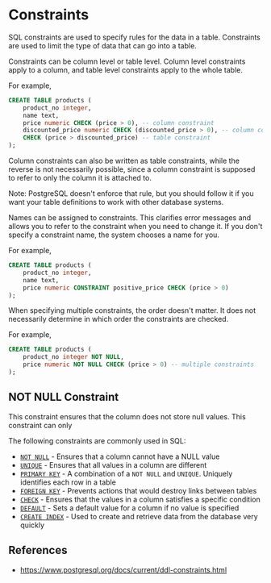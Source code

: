 # Constraints

SQL constraints are used to specify rules for the data in a table.
Constraints are used to limit the type of data that can go into a table.

Constraints can be column level or table level. Column level constraints apply to a column, and table level constraints apply to the whole table.

For example,

```sql
CREATE TABLE products (
    product_no integer,
    name text,
    price numeric CHECK (price > 0), -- column constraint
    discounted_price numeric CHECK (discounted_price > 0), -- column constraint
    CHECK (price > discounted_price) -- table constraint
);
```

Column constraints can also be written as table constraints, while the reverse is not necessarily possible, since a column constraint is supposed to refer to only the column it is attached to.

Note: PostgreSQL doesn't enforce that rule, but you should follow it if you want your table definitions to work with other database systems.

Names can be assigned to constraints. This clarifies error messages and allows you to refer to the constraint when you need to change it. If you don't specify a constraint name, the system chooses a name for you.

For example,

```sql
CREATE TABLE products (
    product_no integer,
    name text,
    price numeric CONSTRAINT positive_price CHECK (price > 0)
);
```

When specifying multiple constraints, the order doesn't matter. It does not necessarily determine in which order the constraints are checked.

For example,

```sql
CREATE TABLE products (
    product_no integer NOT NULL,
    price numeric NOT NULL CHECK (price > 0) -- multiple constraints
);
```

## NOT NULL Constraint

This constraint ensures that the column does not store null values. This constraint can only 


The following constraints are commonly used in SQL:
  
- [`NOT NULL`](https://www.w3schools.com/sql/sql_notnull.asp) - Ensures that a column cannot have a NULL value
- [`UNIQUE`](https://www.w3schools.com/sql/sql_unique.asp) - Ensures that all values in a column are different
- [`PRIMARY KEY`](https://www.w3schools.com/sql/sql_primarykey.asp) - A combination of a `NOT NULL` and `UNIQUE`. Uniquely identifies each row in a table
- [`FOREIGN KEY`](https://www.w3schools.com/sql/sql_foreignkey.asp) - Prevents actions that would destroy links between tables
- [`CHECK`](https://www.w3schools.com/sql/sql_check.asp) - Ensures that the values in a column satisfies a specific condition
- [`DEFAULT`](https://www.w3schools.com/sql/sql_default.asp) - Sets a default value for a column if no value is specified
- [`CREATE INDEX`](https://www.w3schools.com/sql/sql_create_index.asp) - Used to create and retrieve data from the database very quickly

## References

- https://www.postgresql.org/docs/current/ddl-constraints.html
